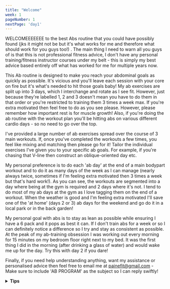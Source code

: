 ```yaml
---
title: "Welcome"
week: 1
pageNumber: 1
nextPage: 'day1'
---
```


WELCOMEEEEEEE to the best Abs routine that you could have possibly found (jks it might not be but it's what works for me and therefore what should work for you guys too!) . The main thing I need to warn all you guys of is that this is not professional fitness advice, I don't have any personal training/fitness instructor courses under my belt - this is simply my best advice based entirely off what has worked for me for multiple years now. 

This Ab routine is designed to make you reach your abdominal goals as quickly as possible. It's vicious and you'll leave each session with your core on fire but it's what's needed to hit those goals baby! My ab exercises are split up into 3 days, which I interchange and rotate as I see fit. However, just because they're labelled 1, 2 and 3 doesn't mean you have to do them in that order or you're restricted to training them 3 times a week max. If you're extra motivated then feel free to do as you see please. However, please remember how important rest is for muscle growth! Also, if you're doing the ab routine with the workout plan you'll be hitting abs on various different cardio days - so no need to go over the top.

I've provided a large number of ab exercises spread over the course of 3 main workouts. If, once you've completed the workouts a few times, you feel like mixing and matching then please go for it! Tailor the individual exercises I've given you to your specific ab goals. For example, if you're chasing that V-line then construct an oblique-oriented day etc.

My personal preference is to do each 'ab day' at the end of a main bodypart workout and to do it as many days of the week as I can manage (nearly always twice, sometimes if I'm feeling extra motivated then 3 times a week but that's hard work!). As you can see, the workouts are segmented into a day where being at the gym is required and 2 days where it's not. I tend to do most of my ab days at the gym as I love tagging them on the end of a workout. When the weather is good and I'm feeling extra motivated I'll save one of the 'at home' (days 2 or 3) ab days for the weekend and go do it in a local park or in the back garden! 

My personal goal with abs is to stay as lean as possible while ensuring I have a 6 pack and it pops as best it can. If I don't train abs for a week or so I can definitely notice a difference so I try and stay as consistent as possible. At the peak of my ab-training obsession I was working out every morning for 15 minutes on my bedroom floor right next to my bed. It was the first thing I did in the morning (after drinking a glass of water) and would wake me up for the day. Try this with day 2 if you dare! 

Finally, if you need help understanding anything, want my assistance or personalised advice then feel free to email me at painefit@gmail.com - Make sure to include 'AB PROGRAM' as the subject so I can reply swiftly! 

<details>
<summary><b>Tips</b></summary>

Motivation is the key to success and there are plenty of methods for maintaining yours:

- Progress photos: Advised to be taken at the start of your journey (this program) to be looked back on to see just how far you've come

- Stick to this program as consistently as you can. The key to developing your abs is consistency so keep at it! 

- Track your progress - this, similarly to Progress Pics, is a great way to see how far you've come and how far you've still got to go. Are you increasing the amount of reps you're doing each time you re-do one of the days? Are you less tired at the end of a session and could easily squeeze in a 5th circuit? Go for it!

- The framework I have developed for getting and maintaining a strong core is based around burning out abs as much as I can every time I train them - Now this may be frowned upon by professional trainers however it's what works for me so I've included it in this program!

- Workout with noise cancelling headphones or a speaker if you're at home - it makes the world of difference

</details>


